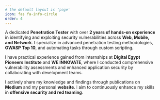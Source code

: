 ```yaml
---
# the default layout is 'page'
icon: fas fa-info-circle
order: 4
---
```

A dedicated **Penetration Tester** with over **2 years of hands-on experience** in identifying and exploiting security vulnerabilities across **Web, Mobile, and Network**. I specialize in advanced penetration testing methodologies, **OWASP Top 10**, and automating tasks through custom scripting.   

I have practical experience gained from internships at **Digital Egypt Pioneers Institute** and **WE INNOVATE**, where I conducted comprehensive vulnerability assessments and enhanced application security by collaborating with development teams.  

I actively share my knowledge and findings through publications on **Medium** and my personal **website**. I aim to continuously enhance my skills in **offensive security and red teaming**.
